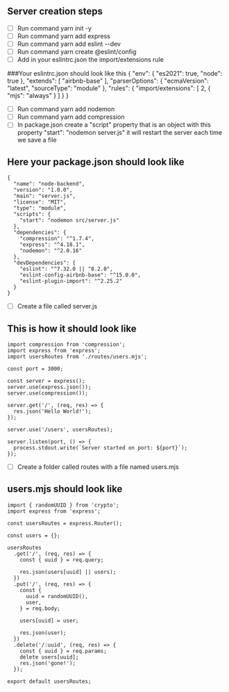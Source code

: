 ## Server creation steps

- [ ] Run command yarn init -y
- [ ] Run command yarn add express
- [ ] Run command yarn add eslint --dev
- [ ] Run command yarn create @eslint/config
- [ ] Add in your eslintrc.json the import/extensions rule

###Your eslintrc.json should look like this
    {
        "env": {
            "es2021": true,
            "node": true
        },
        "extends": [
            "airbnb-base"
        ],
        "parserOptions": {
            "ecmaVersion": "latest",
            "sourceType": "module"
        },
        "rules": {
            "import/extensions": [
                2,
                { "mjs": "always" }
            ]
        }
    }

- [ ] Run command yarn add nodemon
- [ ] Run command yarn add compression
- [ ] In package.json create a "script" property that is an object with this property "start": "nodemon server.js" it will restart the server each time we save a file

## Here your package.json should look like
    {
      "name": "node-backend",
      "version": "1.0.0",
      "main": "server.js",
      "license": "MIT",
      "type": "module",
      "scripts": {
        "start": "nodemon src/server.js"
      },
      "dependencies": {
        "compression": "^1.7.4",
        "express": "^4.18.1",
        "nodemon": "^2.0.16"
      },
      "devDependencies": {
        "eslint": "^7.32.0 || ^8.2.0",
        "eslint-config-airbnb-base": "^15.0.0",
        "eslint-plugin-import": "^2.25.2"
      }
    }

- [ ] Create a file called server.js
## This is how it should look like
    import compression from 'compression';
    import express from 'express';
    import usersRoutes from './routes/users.mjs';

    const port = 3000;

    const server = express();
    server.use(express.json());
    server.use(compression());

    server.get('/', (req, res) => {
      res.json('Hello World!');
    });

    server.use('/users', usersRoutes);

    server.listen(port, () => {
      process.stdout.write(`Server started on port: ${port}`);
    });

- [ ] Create a folder called routes with a file named users.mjs

## users.mjs should look like
    import { randomUUID } from 'crypto';
    import express from 'express';

    const usersRoutes = express.Router();

    const users = {};

    usersRoutes
      .get('/', (req, res) => {
        const { uuid } = req.query;

        res.json(users[uuid] || users);
      })
      .put('/', (req, res) => {
        const {
          uuid = randomUUID(),
          user,
        } = req.body;

        users[uuid] = user;

        res.json(user);
      })
      .delete('/:uuid', (req, res) => {
        const { uuid } = req.params;
        delete users[uuid];
        res.json('gone!');
      });

    export default usersRoutes;
